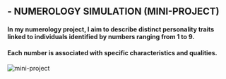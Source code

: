 ## - NUMEROLOGY SIMULATION (MINI-PROJECT)

####  In my numerology project, I aim to describe distinct personality traits linked to individuals identified by numbers ranging from 1 to 9. 
####  Each number is associated with specific characteristics and qualities.

![mini-project](https://github.com/SEIDY-KANTE/NumerologySimulation/assets/82980518/67c566e8-57c7-4541-aa80-e8f42b6cd2f6)


